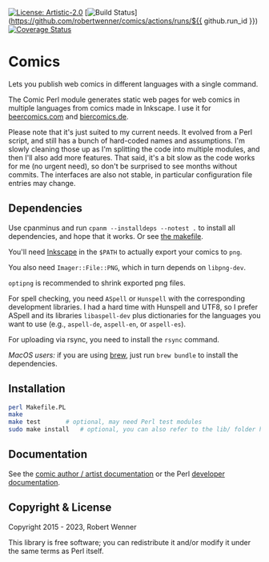 [![License: Artistic-2.0](https://img.shields.io/badge/License-Perl-0298c3.svg)](https://opensource.org/licenses/Artistic-2.0)
[![Build Status](https://github.com/robertwenner/comics/actions/workflows/build.yml/badge.svg)](https://github.com/robertwenner/comics/actions/runs/${{ github.run_id }})
[![Coverage Status](https://coveralls.io/repos/github/robertwenner/comics/badge.svg?branch=master)](https://coveralls.io/github/robertwenner/comics?branch=master)


# Comics

Lets you publish web comics in different languages with a single command.

The Comic Perl module generates static web pages for web comics in multiple
languages from comics made in Inkscape. I use it for
[beercomics.com](https://beercomics.com) and
[biercomics.de](https://biercomics.de).

Please note that it's just suited to my current needs. It evolved from a
Perl script, and still has a bunch of hard-coded names and assumptions.
I'm slowly cleaning those up as I'm splitting the code into multiple
modules, and then I'll also add more features. That said, it's a bit slow as
the code works for me (no urgent need), so don't be surprised to see months
without commits. The interfaces are also not stable, in particular
configuration file entries may change.


## Dependencies

Use cpanminus and run `cpanm --installdeps --notest .` to install all
dependencies, and hope that it works. Or see [the makefile](Makefile.PL).

You'll need [Inkscape](https://inkscape.org) in the `$PATH` to actually
export your comics to `png`.

You also need `Imager::File::PNG`, which in turn depends on `libpng-dev`.

`optipng` is recommended to shrink exported png files.

For spell checking, you need `ASpell` or `Hunspell` with the corresponding
development libraries. I had a hard time with Hunspell and UTF8, so I prefer
ASpell and its libraries `libaspell-dev` plus dictionaries for the languages
you want to use (e.g., `aspell-de`, `aspell-en`, or `aspell-es`).

For uploading via rsync, you need to install the `rsync` command.

*MacOS users:*  if you are using [brew](https://brew.sh), just run `brew
bundle` to install the dependencies.


## Installation

```bash
perl Makefile.PL
make
make test       # optional, may need Perl test modules
sudo make install   # optional, you can also refer to the lib/ folder here
```

## Documentation

See the [comic author / artist documentation](doc/index.md) or the Perl
[developer documentation](doc/developers.md).


## Copyright & License

Copyright 2015 - 2023, Robert Wenner

This library is free software; you can redistribute it and/or modify
it under the same terms as Perl itself.
